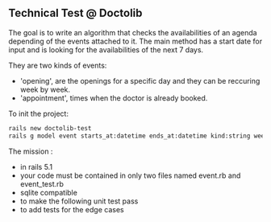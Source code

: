 ## Technical Test @ Doctolib

The goal is to write an algorithm that checks the availabilities of an agenda depending of the events attached to it.
The main method has a start date for input and is looking for the availabilities of the next 7 days.

They are two kinds of events:

 - 'opening', are the openings for a specific day and they can be reccuring week by week.
 - 'appointment', times when the doctor is already booked.
 
To init the project:

``` sh 
rails new doctolib-test
rails g model event starts_at:datetime ends_at:datetime kind:string weekly_recurring:boolean
```

The mission : 
 - in rails 5.1
 - your code must be contained in only two files named event.rb and event_test.rb
 - sqlite compatible
 - to make the following unit test pass 
 - to add tests for the edge cases
